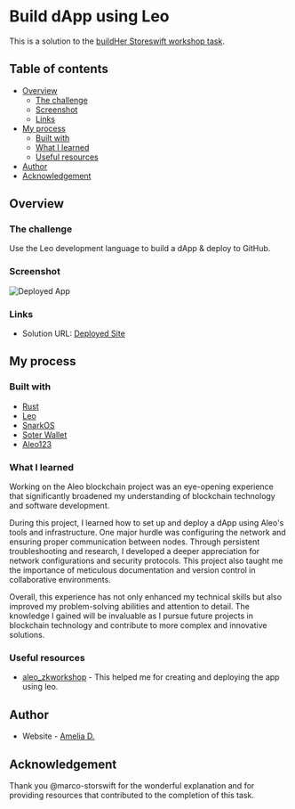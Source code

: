 # Build dApp using Leo

This is a solution to the [buildHer Storeswift workshop task](https://github.com/marco-storswift/aleo_zkworkshop). 

## Table of contents

- [Overview](#overview)
  - [The challenge](#the-challenge)
  - [Screenshot](#screenshot)
  - [Links](#links)
- [My process](#my-process)
  - [Built with](#built-with)
  - [What I learned](#what-i-learned)
  - [Useful resources](#useful-resources)
- [Author](#author)
- [Acknowledgement](#acknowledgement)

## Overview

### The challenge

Use the Leo development language to build a dApp & deploy to GitHub.


### Screenshot
![Deployed App](https://github.com/amelia2802/buildher_projects/assets/49182604/3118ca97-36ba-484a-b6d3-7974999f2433)


### Links

- Solution URL: [Deployed Site](https://testnetbeta.aleo123.io/programDetail/hello_world_676bd85d.aleo)

## My process

### Built with

- [Rust](https://sh.rustup.rs/)
- [Leo](https://github.com/AleoHQ/leo)
- [SnarkOS](https://github.com/AleoHQ/snarkOS)
- [Soter Wallet](https://sotertech.io/download/)
- [Aleo123](https://testnetbeta.aleo123.io/)


### What I learned
Working on the Aleo blockchain project was an eye-opening experience that significantly broadened my understanding of blockchain technology and software development.

During this project, I learned how to set up and deploy a dApp using Aleo's tools and infrastructure. One major hurdle was configuring the network and ensuring proper communication between nodes. Through persistent troubleshooting and research, I developed a deeper appreciation for network configurations and security protocols. This project also taught me the importance of meticulous documentation and version control in collaborative environments. 

Overall, this experience has not only enhanced my technical skills but also improved my problem-solving abilities and attention to detail. The knowledge I gained will be invaluable as I pursue future projects in blockchain technology and contribute to more complex and innovative solutions.

### Useful resources

- [aleo_zkworkshop](https://github.com/marco-storswift/aleo_zkworkshop) - This helped me for creating and deploying the app using leo.


## Author

- Website - [Amelia D.](https://ameliadutta.netlify.app/)
  
## Acknowledgement
Thank you @marco-storswift for the wonderful explanation and for providing resources that contributed to the completion of this task.
